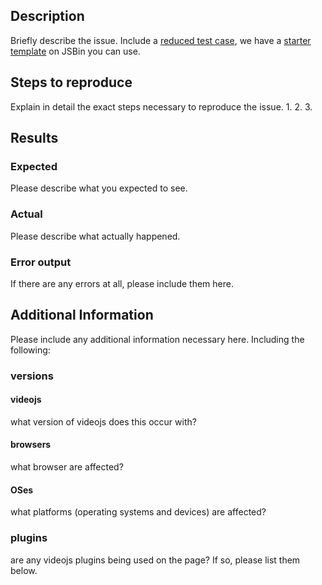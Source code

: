 ## Description
Briefly describe the issue.
Include a [reduced test case](https://css-tricks.com/reduced-test-cases/), we have a [starter template](https://codepen.io/gkatsev/pen/GwZegv?editors=1000#0) on JSBin you can use.

## Steps to reproduce
Explain in detail the exact steps necessary to reproduce the issue.
1.
2.
3.

## Results
### Expected
Please describe what you expected to see.

### Actual
Please describe what actually happened.

### Error output
If there are any errors at all, please include them here.

## Additional Information
Please include any additional information necessary here. Including the following:
### versions
#### videojs
what version of videojs does this occur with?
#### browsers
what browser are affected?
#### OSes
what platforms (operating systems and devices) are affected?
### plugins
are any videojs plugins being used on the page? If so, please list them below.
